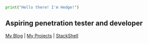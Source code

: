 ```python
print("Hello there! I'm Hedge!")
```
## Aspiring penetration tester and developer
[My Blog](https://grey.bearcreek.family) | [My Projects](https://github.com/hedgenull/) | [StackShell](/stackshell/)
